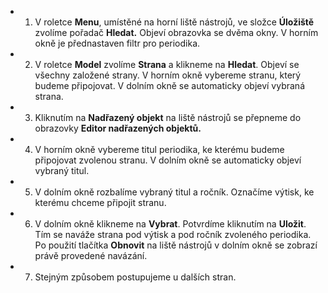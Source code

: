   * 1)	V roletce **Menu**, umístěné na horní liště nástrojů, ve složce **Úložiště** zvolíme pořadač **Hledat.** Objeví obrazovka se dvěma okny. V horním okně je přednastaven filtr pro periodika.
  * 2)	V roletce **Model** zvolíme **Strana** a klikneme na **Hledat**. Objeví se všechny založené strany. V horním okně vybereme stranu, který budeme připojovat. V dolním okně se automaticky objeví vybraná strana.
  * 3)	Kliknutím na **Nadřazený objekt** na liště nástrojů se přepneme do obrazovky **Editor nadřazených objektů.**
  * 4)	V horním okně vybereme titul periodika, ke kterému budeme připojovat zvolenou stranu. V dolním okně se automaticky objeví vybraný titul.
  * 5)	V dolním okně rozbalíme vybraný titul a ročník. Označíme výtisk, ke kterému chceme připojit stranu.
  * 6)	V dolním okně klikneme na **Vybrat**. Potvrdíme kliknutím na **Uložit**. Tím se naváže strana pod výtisk a pod ročník zvoleného periodika. Po použití tlačítka **Obnovit** na liště nástrojů v dolním okně se zobrazí právě provedené navázání.
  * 7)	Stejným způsobem postupujeme u dalších stran.
